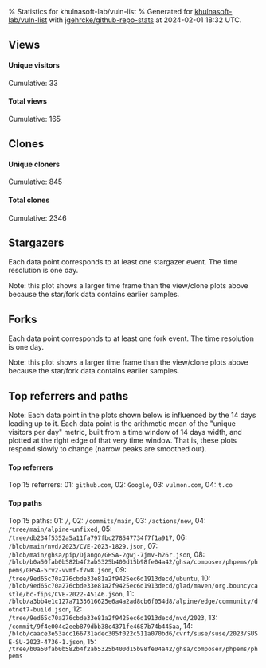 % Statistics for khulnasoft-lab/vuln-list
% Generated for [khulnasoft-lab/vuln-list](https://github.com/khulnasoft-lab/vuln-list) with [jgehrcke/github-repo-stats](https://github.com/jgehrcke/github-repo-stats) at 2024-02-01 18:32 UTC.


## Views

#### Unique visitors
<div id="chart_views_unique" class="full-width-chart"></div>

Cumulative: 33

#### Total views
<div id="chart_views_total" class="full-width-chart"></div>

Cumulative: 165

<div class="pagebreak-for-print"> </div>

## Clones

#### Unique cloners
<div id="chart_clones_unique" class="full-width-chart"></div>

Cumulative: 845

#### Total clones
<div id="chart_clones_total" class="full-width-chart"></div>

Cumulative: 2346



<div class="pagebreak-for-print"> </div>



## Stargazers

Each data point corresponds to at least one stargazer event.
The time resolution is one day.

<div id="chart_stargazers" class="full-width-chart"></div>


Note: this plot shows a larger time frame than the view/clone plots above because the star/fork data contains earlier samples.



## Forks

Each data point corresponds to at least one fork event.
The time resolution is one day.

<div id="chart_forks" class="full-width-chart"></div>


Note: this plot shows a larger time frame than the view/clone plots above because the star/fork data contains earlier samples.



<div class="pagebreak-for-print"> </div>



## Top referrers and paths


Note: Each data point in the plots shown below is influenced by the 14 days
leading up to it. Each data point is the arithmetic mean of the "unique
visitors per day" metric, built from a time window of 14 days width, and
plotted at the right edge of that very time window. That is, these plots
respond slowly to change (narrow peaks are smoothed out).




#### Top referrers


<div id="chart_referrers_top_n_alltime" class="full-width-chart"></div>

Top 15 referrers: 01: `github.com`, 02: `Google`, 03: `vulmon.com`, 04: `t.co`





#### Top paths


<div id="chart_paths_top_n_alltime" class="full-width-chart"></div>

Top 15 paths: 01: `/`, 02: `/commits/main`, 03: `/actions/new`, 04: `/tree/main/alpine-unfixed`, 05: `/tree/db234f5352a5a11fa797fbc278547734f7f1a917`, 06: `/blob/main/nvd/2023/CVE-2023-1829.json`, 07: `/blob/main/ghsa/pip/Django/GHSA-2gwj-7jmv-h26r.json`, 08: `/blob/b0a50fab0b582b4f2ab5325b400d15b98fe04a42/ghsa/composer/phpems/phpems/GHSA-5rv2-vvmf-f7w8.json`, 09: `/tree/9ed65c70a276cbde33e81a2f9425ec6d1913decd/ubuntu`, 10: `/blob/9ed65c70a276cbde33e81a2f9425ec6d1913decd/glad/maven/org.bouncycastle/bc-fips/CVE-2022-45146.json`, 11: `/blob/a3bb4e1c127a7133616625e6a4a2ad8cb6f054d8/alpine/edge/community/dotnet7-build.json`, 12: `/tree/9ed65c70a276cbde33e81a2f9425ec6d1913decd/nvd/2023`, 13: `/commit/9f4e004c2eeb879dbb38c4371fe4687b74b445aa`, 14: `/blob/caace3e53acc166731adec305f022c511a070bd6/cvrf/suse/suse/2023/SUSE-SU-2023-4736-1.json`, 15: `/tree/b0a50fab0b582b4f2ab5325b400d15b98fe04a42/ghsa/composer/phpems/phpems`


<script type="text/javascript">
    vegaEmbed('#chart_views_unique', {"$schema": "https://vega.github.io/schema/vega-lite/v4.17.0.json", "config": {"arc": {"fill": "#1b1e23"}, "area": {"fill": "#1b1e23"}, "axisBottom": {"domainColor": "#a9b4c4", "gridColor": "#a9b4c4", "labelColor": "#1b1e23", "labelFont": "relative-mono-11-pitch-pro, Menlo, monospace", "tickColor": "#a9b4c4", "titleColor": "#1b1e23", "titleFont": "relative-mono-11-pitch-pro, Menlo, monospace"}, "axisLeft": {"domainColor": "#a9b4c4", "gridColor": "#a9b4c4", "labelColor": "#1b1e23", "labelFont": "relative-mono-11-pitch-pro, Menlo, monospace", "tickColor": "#a9b4c4", "titleColor": "#1b1e23", "titleFont": "relative-mono-11-pitch-pro, Menlo, monospace"}, "axisX": {"grid": false}, "axisY": {"grid": false, "labelBound": true}, "background": "#FFFFFF", "group": {"fill": "#FFFFFF"}, "header": {"fontWeight": 400, "labelFont": "relative-mono-11-pitch-pro, Menlo, monospace", "titleFont": "relative-mono-11-pitch-pro, Menlo, monospace"}, "legend": {"labelFont": "relative-mono-11-pitch-pro, Menlo, monospace", "symbolSize": 200, "symbolType": "circle", "titleFont": "relative-mono-11-pitch-pro, Menlo, monospace"}, "line": {"color": "#1b1e23", "stroke": "#1b1e23"}, "path": {"stroke": "#1b1e23"}, "point": {"color": "#1b1e23", "cursor": "pointer", "filled": true, "size": 20}, "range": {"category": ["#85a2f7", "#ea9755", "#7eb36a", "#f07071", "#bc85d9", "#e587b6", "#a9b4c4", "#d4c05e", "#64b9c4"]}, "style": {"bar": {"fill": "#1b1e23"}, "text": {"font": "relative-mono-11-pitch-pro, Menlo, monospace", "fontWeight": 400}}, "symbol": {"shape": "circle"}, "title": {"anchor": "start", "font": "relative-mono-11-pitch-pro, Menlo, monospace", "fontWeight": 400}, "trail": {"color": "#1b1e23", "stroke": "#1b1e23"}, "view": {"stroke": null}}, "data": {"name": "data-b5e40550970a12be4fed34924e3697ed"}, "datasets": {"data-b5e40550970a12be4fed34924e3697ed": [{"time": "2023-12-21T00:00:00+00:00", "views_total": 0, "views_unique": 0}, {"time": "2023-12-22T00:00:00+00:00", "views_total": 23, "views_unique": 1}, {"time": "2023-12-23T00:00:00+00:00", "views_total": 0, "views_unique": 0}, {"time": "2023-12-24T00:00:00+00:00", "views_total": 3, "views_unique": 1}, {"time": "2023-12-25T00:00:00+00:00", "views_total": 1, "views_unique": 1}, {"time": "2023-12-26T00:00:00+00:00", "views_total": 0, "views_unique": 0}, {"time": "2023-12-27T00:00:00+00:00", "views_total": 4, "views_unique": 2}, {"time": "2023-12-28T00:00:00+00:00", "views_total": 6, "views_unique": 1}, {"time": "2023-12-29T00:00:00+00:00", "views_total": 19, "views_unique": 3}, {"time": "2023-12-30T00:00:00+00:00", "views_total": 0, "views_unique": 0}, {"time": "2023-12-31T00:00:00+00:00", "views_total": 1, "views_unique": 1}, {"time": "2024-01-01T00:00:00+00:00", "views_total": 0, "views_unique": 0}, {"time": "2024-01-02T00:00:00+00:00", "views_total": 1, "views_unique": 1}, {"time": "2024-01-03T00:00:00+00:00", "views_total": 2, "views_unique": 1}, {"time": "2024-01-04T00:00:00+00:00", "views_total": 5, "views_unique": 2}, {"time": "2024-01-05T00:00:00+00:00", "views_total": 43, "views_unique": 2}, {"time": "2024-01-06T00:00:00+00:00", "views_total": 0, "views_unique": 0}, {"time": "2024-01-07T00:00:00+00:00", "views_total": 0, "views_unique": 0}, {"time": "2024-01-08T00:00:00+00:00", "views_total": 2, "views_unique": 1}, {"time": "2024-01-09T00:00:00+00:00", "views_total": 0, "views_unique": 0}, {"time": "2024-01-10T00:00:00+00:00", "views_total": 2, "views_unique": 1}, {"time": "2024-01-11T00:00:00+00:00", "views_total": 0, "views_unique": 0}, {"time": "2024-01-12T00:00:00+00:00", "views_total": 0, "views_unique": 0}, {"time": "2024-01-13T00:00:00+00:00", "views_total": 1, "views_unique": 1}, {"time": "2024-01-14T00:00:00+00:00", "views_total": 0, "views_unique": 0}, {"time": "2024-01-15T00:00:00+00:00", "views_total": 10, "views_unique": 2}, {"time": "2024-01-16T00:00:00+00:00", "views_total": 0, "views_unique": 0}, {"time": "2024-01-17T00:00:00+00:00", "views_total": 1, "views_unique": 1}, {"time": "2024-01-18T00:00:00+00:00", "views_total": 0, "views_unique": 0}, {"time": "2024-01-19T00:00:00+00:00", "views_total": 3, "views_unique": 1}, {"time": "2024-01-20T00:00:00+00:00", "views_total": 0, "views_unique": 0}, {"time": "2024-01-21T00:00:00+00:00", "views_total": 1, "views_unique": 1}, {"time": "2024-01-22T00:00:00+00:00", "views_total": 4, "views_unique": 2}, {"time": "2024-01-23T00:00:00+00:00", "views_total": 0, "views_unique": 0}, {"time": "2024-01-24T00:00:00+00:00", "views_total": 0, "views_unique": 0}, {"time": "2024-01-26T00:00:00+00:00", "views_total": 15, "views_unique": 1}, {"time": "2024-01-27T00:00:00+00:00", "views_total": 1, "views_unique": 1}, {"time": "2024-01-28T00:00:00+00:00", "views_total": 6, "views_unique": 1}, {"time": "2024-01-29T00:00:00+00:00", "views_total": 1, "views_unique": 1}, {"time": "2024-01-30T00:00:00+00:00", "views_total": 6, "views_unique": 2}, {"time": "2024-01-31T00:00:00+00:00", "views_total": 0, "views_unique": 0}, {"time": "2024-02-01T00:00:00+00:00", "views_total": 4, "views_unique": 1}]}, "encoding": {"tooltip": [{"field": "views_unique", "format": ".1f", "title": "views (u)", "type": "quantitative"}, {"field": "time", "format": "%B %e, %Y", "title": "date", "type": "temporal"}], "x": {"axis": {"labelAngle": 25}, "field": "time", "scale": {"domain": ["2023-12-21", "2024-02-01"]}, "timeUnit": "yearmonthdate", "title": "date", "type": "temporal"}, "y": {"axis": {}, "field": "views_unique", "scale": {"domain": [0, 3.3000000000000003], "type": "linear", "zero": true}, "title": "unique views per day", "type": "quantitative"}}, "height": 200, "mark": {"point": true, "type": "line"}, "padding": 10, "width": "container"}, {"actions": false, "renderer": "svg"}).catch(console.error);
vegaEmbed('#chart_views_total', {"$schema": "https://vega.github.io/schema/vega-lite/v4.17.0.json", "config": {"arc": {"fill": "#1b1e23"}, "area": {"fill": "#1b1e23"}, "axisBottom": {"domainColor": "#a9b4c4", "gridColor": "#a9b4c4", "labelColor": "#1b1e23", "labelFont": "relative-mono-11-pitch-pro, Menlo, monospace", "tickColor": "#a9b4c4", "titleColor": "#1b1e23", "titleFont": "relative-mono-11-pitch-pro, Menlo, monospace"}, "axisLeft": {"domainColor": "#a9b4c4", "gridColor": "#a9b4c4", "labelColor": "#1b1e23", "labelFont": "relative-mono-11-pitch-pro, Menlo, monospace", "tickColor": "#a9b4c4", "titleColor": "#1b1e23", "titleFont": "relative-mono-11-pitch-pro, Menlo, monospace"}, "axisX": {"grid": false}, "axisY": {"grid": false, "labelBound": true}, "background": "#FFFFFF", "group": {"fill": "#FFFFFF"}, "header": {"fontWeight": 400, "labelFont": "relative-mono-11-pitch-pro, Menlo, monospace", "titleFont": "relative-mono-11-pitch-pro, Menlo, monospace"}, "legend": {"labelFont": "relative-mono-11-pitch-pro, Menlo, monospace", "symbolSize": 200, "symbolType": "circle", "titleFont": "relative-mono-11-pitch-pro, Menlo, monospace"}, "line": {"color": "#1b1e23", "stroke": "#1b1e23"}, "path": {"stroke": "#1b1e23"}, "point": {"color": "#1b1e23", "cursor": "pointer", "filled": true, "size": 20}, "range": {"category": ["#85a2f7", "#ea9755", "#7eb36a", "#f07071", "#bc85d9", "#e587b6", "#a9b4c4", "#d4c05e", "#64b9c4"]}, "style": {"bar": {"fill": "#1b1e23"}, "text": {"font": "relative-mono-11-pitch-pro, Menlo, monospace", "fontWeight": 400}}, "symbol": {"shape": "circle"}, "title": {"anchor": "start", "font": "relative-mono-11-pitch-pro, Menlo, monospace", "fontWeight": 400}, "trail": {"color": "#1b1e23", "stroke": "#1b1e23"}, "view": {"stroke": null}}, "data": {"name": "data-b5e40550970a12be4fed34924e3697ed"}, "datasets": {"data-b5e40550970a12be4fed34924e3697ed": [{"time": "2023-12-21T00:00:00+00:00", "views_total": 0, "views_unique": 0}, {"time": "2023-12-22T00:00:00+00:00", "views_total": 23, "views_unique": 1}, {"time": "2023-12-23T00:00:00+00:00", "views_total": 0, "views_unique": 0}, {"time": "2023-12-24T00:00:00+00:00", "views_total": 3, "views_unique": 1}, {"time": "2023-12-25T00:00:00+00:00", "views_total": 1, "views_unique": 1}, {"time": "2023-12-26T00:00:00+00:00", "views_total": 0, "views_unique": 0}, {"time": "2023-12-27T00:00:00+00:00", "views_total": 4, "views_unique": 2}, {"time": "2023-12-28T00:00:00+00:00", "views_total": 6, "views_unique": 1}, {"time": "2023-12-29T00:00:00+00:00", "views_total": 19, "views_unique": 3}, {"time": "2023-12-30T00:00:00+00:00", "views_total": 0, "views_unique": 0}, {"time": "2023-12-31T00:00:00+00:00", "views_total": 1, "views_unique": 1}, {"time": "2024-01-01T00:00:00+00:00", "views_total": 0, "views_unique": 0}, {"time": "2024-01-02T00:00:00+00:00", "views_total": 1, "views_unique": 1}, {"time": "2024-01-03T00:00:00+00:00", "views_total": 2, "views_unique": 1}, {"time": "2024-01-04T00:00:00+00:00", "views_total": 5, "views_unique": 2}, {"time": "2024-01-05T00:00:00+00:00", "views_total": 43, "views_unique": 2}, {"time": "2024-01-06T00:00:00+00:00", "views_total": 0, "views_unique": 0}, {"time": "2024-01-07T00:00:00+00:00", "views_total": 0, "views_unique": 0}, {"time": "2024-01-08T00:00:00+00:00", "views_total": 2, "views_unique": 1}, {"time": "2024-01-09T00:00:00+00:00", "views_total": 0, "views_unique": 0}, {"time": "2024-01-10T00:00:00+00:00", "views_total": 2, "views_unique": 1}, {"time": "2024-01-11T00:00:00+00:00", "views_total": 0, "views_unique": 0}, {"time": "2024-01-12T00:00:00+00:00", "views_total": 0, "views_unique": 0}, {"time": "2024-01-13T00:00:00+00:00", "views_total": 1, "views_unique": 1}, {"time": "2024-01-14T00:00:00+00:00", "views_total": 0, "views_unique": 0}, {"time": "2024-01-15T00:00:00+00:00", "views_total": 10, "views_unique": 2}, {"time": "2024-01-16T00:00:00+00:00", "views_total": 0, "views_unique": 0}, {"time": "2024-01-17T00:00:00+00:00", "views_total": 1, "views_unique": 1}, {"time": "2024-01-18T00:00:00+00:00", "views_total": 0, "views_unique": 0}, {"time": "2024-01-19T00:00:00+00:00", "views_total": 3, "views_unique": 1}, {"time": "2024-01-20T00:00:00+00:00", "views_total": 0, "views_unique": 0}, {"time": "2024-01-21T00:00:00+00:00", "views_total": 1, "views_unique": 1}, {"time": "2024-01-22T00:00:00+00:00", "views_total": 4, "views_unique": 2}, {"time": "2024-01-23T00:00:00+00:00", "views_total": 0, "views_unique": 0}, {"time": "2024-01-24T00:00:00+00:00", "views_total": 0, "views_unique": 0}, {"time": "2024-01-26T00:00:00+00:00", "views_total": 15, "views_unique": 1}, {"time": "2024-01-27T00:00:00+00:00", "views_total": 1, "views_unique": 1}, {"time": "2024-01-28T00:00:00+00:00", "views_total": 6, "views_unique": 1}, {"time": "2024-01-29T00:00:00+00:00", "views_total": 1, "views_unique": 1}, {"time": "2024-01-30T00:00:00+00:00", "views_total": 6, "views_unique": 2}, {"time": "2024-01-31T00:00:00+00:00", "views_total": 0, "views_unique": 0}, {"time": "2024-02-01T00:00:00+00:00", "views_total": 4, "views_unique": 1}]}, "encoding": {"tooltip": [{"field": "views_total", "format": ".1f", "title": "views (t)", "type": "quantitative"}, {"field": "time", "format": "%B %e, %Y", "title": "date", "type": "temporal"}], "x": {"axis": {"labelAngle": 25}, "field": "time", "scale": {"domain": ["2023-12-21", "2024-02-01"]}, "timeUnit": "yearmonthdate", "title": "date", "type": "temporal"}, "y": {"axis": {}, "field": "views_total", "scale": {"domain": [0, 47.300000000000004], "type": "linear", "zero": true}, "title": "total views per day", "type": "quantitative"}}, "height": 200, "mark": {"point": true, "type": "line"}, "padding": 10, "width": "container"}, {"actions": false, "renderer": "svg"}).catch(console.error);
vegaEmbed('#chart_clones_unique', {"$schema": "https://vega.github.io/schema/vega-lite/v4.17.0.json", "config": {"arc": {"fill": "#1b1e23"}, "area": {"fill": "#1b1e23"}, "axisBottom": {"domainColor": "#a9b4c4", "gridColor": "#a9b4c4", "labelColor": "#1b1e23", "labelFont": "relative-mono-11-pitch-pro, Menlo, monospace", "tickColor": "#a9b4c4", "titleColor": "#1b1e23", "titleFont": "relative-mono-11-pitch-pro, Menlo, monospace"}, "axisLeft": {"domainColor": "#a9b4c4", "gridColor": "#a9b4c4", "labelColor": "#1b1e23", "labelFont": "relative-mono-11-pitch-pro, Menlo, monospace", "tickColor": "#a9b4c4", "titleColor": "#1b1e23", "titleFont": "relative-mono-11-pitch-pro, Menlo, monospace"}, "axisX": {"grid": false}, "axisY": {"grid": false, "labelBound": true}, "background": "#FFFFFF", "group": {"fill": "#FFFFFF"}, "header": {"fontWeight": 400, "labelFont": "relative-mono-11-pitch-pro, Menlo, monospace", "titleFont": "relative-mono-11-pitch-pro, Menlo, monospace"}, "legend": {"labelFont": "relative-mono-11-pitch-pro, Menlo, monospace", "symbolSize": 200, "symbolType": "circle", "titleFont": "relative-mono-11-pitch-pro, Menlo, monospace"}, "line": {"color": "#1b1e23", "stroke": "#1b1e23"}, "path": {"stroke": "#1b1e23"}, "point": {"color": "#1b1e23", "cursor": "pointer", "filled": true, "size": 20}, "range": {"category": ["#85a2f7", "#ea9755", "#7eb36a", "#f07071", "#bc85d9", "#e587b6", "#a9b4c4", "#d4c05e", "#64b9c4"]}, "style": {"bar": {"fill": "#1b1e23"}, "text": {"font": "relative-mono-11-pitch-pro, Menlo, monospace", "fontWeight": 400}}, "symbol": {"shape": "circle"}, "title": {"anchor": "start", "font": "relative-mono-11-pitch-pro, Menlo, monospace", "fontWeight": 400}, "trail": {"color": "#1b1e23", "stroke": "#1b1e23"}, "view": {"stroke": null}}, "data": {"name": "data-c7cc21887b32c8c9f9643613548c9087"}, "datasets": {"data-c7cc21887b32c8c9f9643613548c9087": [{"clones_total": 4, "clones_unique": 3, "time": "2023-12-21T00:00:00+00:00"}, {"clones_total": 82, "clones_unique": 30, "time": "2023-12-22T00:00:00+00:00"}, {"clones_total": 31, "clones_unique": 9, "time": "2023-12-23T00:00:00+00:00"}, {"clones_total": 69, "clones_unique": 21, "time": "2023-12-24T00:00:00+00:00"}, {"clones_total": 68, "clones_unique": 23, "time": "2023-12-25T00:00:00+00:00"}, {"clones_total": 47, "clones_unique": 15, "time": "2023-12-26T00:00:00+00:00"}, {"clones_total": 53, "clones_unique": 19, "time": "2023-12-27T00:00:00+00:00"}, {"clones_total": 53, "clones_unique": 18, "time": "2023-12-28T00:00:00+00:00"}, {"clones_total": 67, "clones_unique": 23, "time": "2023-12-29T00:00:00+00:00"}, {"clones_total": 50, "clones_unique": 20, "time": "2023-12-30T00:00:00+00:00"}, {"clones_total": 43, "clones_unique": 14, "time": "2023-12-31T00:00:00+00:00"}, {"clones_total": 49, "clones_unique": 14, "time": "2024-01-01T00:00:00+00:00"}, {"clones_total": 59, "clones_unique": 20, "time": "2024-01-02T00:00:00+00:00"}, {"clones_total": 79, "clones_unique": 29, "time": "2024-01-03T00:00:00+00:00"}, {"clones_total": 72, "clones_unique": 27, "time": "2024-01-04T00:00:00+00:00"}, {"clones_total": 53, "clones_unique": 18, "time": "2024-01-05T00:00:00+00:00"}, {"clones_total": 70, "clones_unique": 22, "time": "2024-01-06T00:00:00+00:00"}, {"clones_total": 59, "clones_unique": 18, "time": "2024-01-07T00:00:00+00:00"}, {"clones_total": 60, "clones_unique": 20, "time": "2024-01-08T00:00:00+00:00"}, {"clones_total": 58, "clones_unique": 22, "time": "2024-01-09T00:00:00+00:00"}, {"clones_total": 72, "clones_unique": 23, "time": "2024-01-10T00:00:00+00:00"}, {"clones_total": 74, "clones_unique": 31, "time": "2024-01-11T00:00:00+00:00"}, {"clones_total": 77, "clones_unique": 34, "time": "2024-01-12T00:00:00+00:00"}, {"clones_total": 56, "clones_unique": 20, "time": "2024-01-13T00:00:00+00:00"}, {"clones_total": 48, "clones_unique": 19, "time": "2024-01-14T00:00:00+00:00"}, {"clones_total": 67, "clones_unique": 21, "time": "2024-01-15T00:00:00+00:00"}, {"clones_total": 68, "clones_unique": 24, "time": "2024-01-16T00:00:00+00:00"}, {"clones_total": 82, "clones_unique": 32, "time": "2024-01-17T00:00:00+00:00"}, {"clones_total": 94, "clones_unique": 36, "time": "2024-01-18T00:00:00+00:00"}, {"clones_total": 62, "clones_unique": 19, "time": "2024-01-19T00:00:00+00:00"}, {"clones_total": 38, "clones_unique": 9, "time": "2024-01-20T00:00:00+00:00"}, {"clones_total": 59, "clones_unique": 19, "time": "2024-01-21T00:00:00+00:00"}, {"clones_total": 52, "clones_unique": 22, "time": "2024-01-22T00:00:00+00:00"}, {"clones_total": 16, "clones_unique": 6, "time": "2024-01-23T00:00:00+00:00"}, {"clones_total": 3, "clones_unique": 3, "time": "2024-01-24T00:00:00+00:00"}, {"clones_total": 67, "clones_unique": 26, "time": "2024-01-26T00:00:00+00:00"}, {"clones_total": 46, "clones_unique": 19, "time": "2024-01-27T00:00:00+00:00"}, {"clones_total": 18, "clones_unique": 7, "time": "2024-01-28T00:00:00+00:00"}, {"clones_total": 58, "clones_unique": 24, "time": "2024-01-29T00:00:00+00:00"}, {"clones_total": 53, "clones_unique": 23, "time": "2024-01-30T00:00:00+00:00"}, {"clones_total": 66, "clones_unique": 25, "time": "2024-01-31T00:00:00+00:00"}, {"clones_total": 44, "clones_unique": 18, "time": "2024-02-01T00:00:00+00:00"}]}, "encoding": {"tooltip": [{"field": "clones_unique", "format": ".1f", "title": "clones (u)", "type": "quantitative"}, {"field": "time", "format": "%B %e, %Y", "title": "date", "type": "temporal"}], "x": {"axis": {"labelAngle": 25}, "field": "time", "scale": {"domain": ["2023-12-21", "2024-02-01"]}, "timeUnit": "yearmonthdate", "title": "date", "type": "temporal"}, "y": {"axis": {}, "field": "clones_unique", "scale": {"domain": [0, 39.6], "type": "linear", "zero": true}, "title": "unique clones per day", "type": "quantitative"}}, "height": 200, "mark": {"point": true, "type": "line"}, "padding": 10, "width": "container"}, {"actions": false, "renderer": "svg"}).catch(console.error);
vegaEmbed('#chart_clones_total', {"$schema": "https://vega.github.io/schema/vega-lite/v4.17.0.json", "config": {"arc": {"fill": "#1b1e23"}, "area": {"fill": "#1b1e23"}, "axisBottom": {"domainColor": "#a9b4c4", "gridColor": "#a9b4c4", "labelColor": "#1b1e23", "labelFont": "relative-mono-11-pitch-pro, Menlo, monospace", "tickColor": "#a9b4c4", "titleColor": "#1b1e23", "titleFont": "relative-mono-11-pitch-pro, Menlo, monospace"}, "axisLeft": {"domainColor": "#a9b4c4", "gridColor": "#a9b4c4", "labelColor": "#1b1e23", "labelFont": "relative-mono-11-pitch-pro, Menlo, monospace", "tickColor": "#a9b4c4", "titleColor": "#1b1e23", "titleFont": "relative-mono-11-pitch-pro, Menlo, monospace"}, "axisX": {"grid": false}, "axisY": {"grid": false, "labelBound": true}, "background": "#FFFFFF", "group": {"fill": "#FFFFFF"}, "header": {"fontWeight": 400, "labelFont": "relative-mono-11-pitch-pro, Menlo, monospace", "titleFont": "relative-mono-11-pitch-pro, Menlo, monospace"}, "legend": {"labelFont": "relative-mono-11-pitch-pro, Menlo, monospace", "symbolSize": 200, "symbolType": "circle", "titleFont": "relative-mono-11-pitch-pro, Menlo, monospace"}, "line": {"color": "#1b1e23", "stroke": "#1b1e23"}, "path": {"stroke": "#1b1e23"}, "point": {"color": "#1b1e23", "cursor": "pointer", "filled": true, "size": 20}, "range": {"category": ["#85a2f7", "#ea9755", "#7eb36a", "#f07071", "#bc85d9", "#e587b6", "#a9b4c4", "#d4c05e", "#64b9c4"]}, "style": {"bar": {"fill": "#1b1e23"}, "text": {"font": "relative-mono-11-pitch-pro, Menlo, monospace", "fontWeight": 400}}, "symbol": {"shape": "circle"}, "title": {"anchor": "start", "font": "relative-mono-11-pitch-pro, Menlo, monospace", "fontWeight": 400}, "trail": {"color": "#1b1e23", "stroke": "#1b1e23"}, "view": {"stroke": null}}, "data": {"name": "data-c7cc21887b32c8c9f9643613548c9087"}, "datasets": {"data-c7cc21887b32c8c9f9643613548c9087": [{"clones_total": 4, "clones_unique": 3, "time": "2023-12-21T00:00:00+00:00"}, {"clones_total": 82, "clones_unique": 30, "time": "2023-12-22T00:00:00+00:00"}, {"clones_total": 31, "clones_unique": 9, "time": "2023-12-23T00:00:00+00:00"}, {"clones_total": 69, "clones_unique": 21, "time": "2023-12-24T00:00:00+00:00"}, {"clones_total": 68, "clones_unique": 23, "time": "2023-12-25T00:00:00+00:00"}, {"clones_total": 47, "clones_unique": 15, "time": "2023-12-26T00:00:00+00:00"}, {"clones_total": 53, "clones_unique": 19, "time": "2023-12-27T00:00:00+00:00"}, {"clones_total": 53, "clones_unique": 18, "time": "2023-12-28T00:00:00+00:00"}, {"clones_total": 67, "clones_unique": 23, "time": "2023-12-29T00:00:00+00:00"}, {"clones_total": 50, "clones_unique": 20, "time": "2023-12-30T00:00:00+00:00"}, {"clones_total": 43, "clones_unique": 14, "time": "2023-12-31T00:00:00+00:00"}, {"clones_total": 49, "clones_unique": 14, "time": "2024-01-01T00:00:00+00:00"}, {"clones_total": 59, "clones_unique": 20, "time": "2024-01-02T00:00:00+00:00"}, {"clones_total": 79, "clones_unique": 29, "time": "2024-01-03T00:00:00+00:00"}, {"clones_total": 72, "clones_unique": 27, "time": "2024-01-04T00:00:00+00:00"}, {"clones_total": 53, "clones_unique": 18, "time": "2024-01-05T00:00:00+00:00"}, {"clones_total": 70, "clones_unique": 22, "time": "2024-01-06T00:00:00+00:00"}, {"clones_total": 59, "clones_unique": 18, "time": "2024-01-07T00:00:00+00:00"}, {"clones_total": 60, "clones_unique": 20, "time": "2024-01-08T00:00:00+00:00"}, {"clones_total": 58, "clones_unique": 22, "time": "2024-01-09T00:00:00+00:00"}, {"clones_total": 72, "clones_unique": 23, "time": "2024-01-10T00:00:00+00:00"}, {"clones_total": 74, "clones_unique": 31, "time": "2024-01-11T00:00:00+00:00"}, {"clones_total": 77, "clones_unique": 34, "time": "2024-01-12T00:00:00+00:00"}, {"clones_total": 56, "clones_unique": 20, "time": "2024-01-13T00:00:00+00:00"}, {"clones_total": 48, "clones_unique": 19, "time": "2024-01-14T00:00:00+00:00"}, {"clones_total": 67, "clones_unique": 21, "time": "2024-01-15T00:00:00+00:00"}, {"clones_total": 68, "clones_unique": 24, "time": "2024-01-16T00:00:00+00:00"}, {"clones_total": 82, "clones_unique": 32, "time": "2024-01-17T00:00:00+00:00"}, {"clones_total": 94, "clones_unique": 36, "time": "2024-01-18T00:00:00+00:00"}, {"clones_total": 62, "clones_unique": 19, "time": "2024-01-19T00:00:00+00:00"}, {"clones_total": 38, "clones_unique": 9, "time": "2024-01-20T00:00:00+00:00"}, {"clones_total": 59, "clones_unique": 19, "time": "2024-01-21T00:00:00+00:00"}, {"clones_total": 52, "clones_unique": 22, "time": "2024-01-22T00:00:00+00:00"}, {"clones_total": 16, "clones_unique": 6, "time": "2024-01-23T00:00:00+00:00"}, {"clones_total": 3, "clones_unique": 3, "time": "2024-01-24T00:00:00+00:00"}, {"clones_total": 67, "clones_unique": 26, "time": "2024-01-26T00:00:00+00:00"}, {"clones_total": 46, "clones_unique": 19, "time": "2024-01-27T00:00:00+00:00"}, {"clones_total": 18, "clones_unique": 7, "time": "2024-01-28T00:00:00+00:00"}, {"clones_total": 58, "clones_unique": 24, "time": "2024-01-29T00:00:00+00:00"}, {"clones_total": 53, "clones_unique": 23, "time": "2024-01-30T00:00:00+00:00"}, {"clones_total": 66, "clones_unique": 25, "time": "2024-01-31T00:00:00+00:00"}, {"clones_total": 44, "clones_unique": 18, "time": "2024-02-01T00:00:00+00:00"}]}, "encoding": {"tooltip": [{"field": "clones_total", "format": ".1f", "title": "clones (t)", "type": "quantitative"}, {"field": "time", "format": "%B %e, %Y", "title": "date", "type": "temporal"}], "x": {"axis": {"labelAngle": 25}, "field": "time", "scale": {"domain": ["2023-12-21", "2024-02-01"]}, "timeUnit": "yearmonthdate", "title": "date", "type": "temporal"}, "y": {"axis": {}, "field": "clones_total", "scale": {"domain": [0, 103.4], "type": "linear", "zero": true}, "title": "total clones per day", "type": "quantitative"}}, "height": 200, "mark": {"point": true, "type": "line"}, "padding": 10, "width": "container"}, {"actions": false, "renderer": "svg"}).catch(console.error);
vegaEmbed('#chart_stargazers', {"$schema": "https://vega.github.io/schema/vega-lite/v4.17.0.json", "config": {"arc": {"fill": "#1b1e23"}, "area": {"fill": "#1b1e23"}, "axisBottom": {"domainColor": "#a9b4c4", "gridColor": "#a9b4c4", "labelColor": "#1b1e23", "labelFont": "relative-mono-11-pitch-pro, Menlo, monospace", "tickColor": "#a9b4c4", "titleColor": "#1b1e23", "titleFont": "relative-mono-11-pitch-pro, Menlo, monospace"}, "axisLeft": {"domainColor": "#a9b4c4", "gridColor": "#a9b4c4", "labelColor": "#1b1e23", "labelFont": "relative-mono-11-pitch-pro, Menlo, monospace", "tickColor": "#a9b4c4", "titleColor": "#1b1e23", "titleFont": "relative-mono-11-pitch-pro, Menlo, monospace"}, "axisX": {"grid": false}, "axisY": {"grid": false}, "background": "#FFFFFF", "group": {"fill": "#FFFFFF"}, "header": {"fontWeight": 400, "labelFont": "relative-mono-11-pitch-pro, Menlo, monospace", "titleFont": "relative-mono-11-pitch-pro, Menlo, monospace"}, "legend": {"labelFont": "relative-mono-11-pitch-pro, Menlo, monospace", "symbolSize": 200, "symbolType": "circle", "titleFont": "relative-mono-11-pitch-pro, Menlo, monospace"}, "line": {"color": "#1b1e23", "stroke": "#1b1e23"}, "path": {"stroke": "#1b1e23"}, "point": {"color": "#1b1e23", "cursor": "pointer", "filled": true, "size": 50}, "range": {"category": ["#85a2f7", "#ea9755", "#7eb36a", "#f07071", "#bc85d9", "#e587b6", "#a9b4c4", "#d4c05e", "#64b9c4"]}, "style": {"bar": {"fill": "#1b1e23"}, "text": {"font": "relative-mono-11-pitch-pro, Menlo, monospace", "fontWeight": 400}}, "symbol": {"shape": "circle"}, "title": {"anchor": "start", "font": "relative-mono-11-pitch-pro, Menlo, monospace", "fontWeight": 400}, "trail": {"color": "#1b1e23", "stroke": "#1b1e23"}, "view": {"stroke": null}}, "data": {"name": "data-a36090f8cdeae2efce6ab96b73ea86d5"}, "datasets": {"data-a36090f8cdeae2efce6ab96b73ea86d5": [{"stars_cumulative": 1, "time": "2023-12-29T21:30:09+00:00"}]}, "encoding": {"tooltip": [{"field": "stars_cumulative", "format": "d", "title": "stars", "type": "quantitative"}, {"field": "time", "format": "%B %e, %Y", "title": "date", "type": "temporal"}], "x": {"axis": {"labelAngle": 25}, "field": "time", "scale": {"domain": ["2023-10-31", "2024-02-01"]}, "timeUnit": "yearmonthdate", "title": "date", "type": "temporal"}, "y": {"field": "stars_cumulative", "scale": {"domain": [0, 1.1], "zero": true}, "title": "stargazer count (cumulative)", "type": "quantitative"}}, "height": 300, "mark": {"point": true, "type": "line"}, "padding": 10, "width": "container"}, {"actions": false, "renderer": "svg"}).catch(console.error);
vegaEmbed('#chart_forks', {"$schema": "https://vega.github.io/schema/vega-lite/v4.17.0.json", "config": {"arc": {"fill": "#1b1e23"}, "area": {"fill": "#1b1e23"}, "axisBottom": {"domainColor": "#a9b4c4", "gridColor": "#a9b4c4", "labelColor": "#1b1e23", "labelFont": "relative-mono-11-pitch-pro, Menlo, monospace", "tickColor": "#a9b4c4", "titleColor": "#1b1e23", "titleFont": "relative-mono-11-pitch-pro, Menlo, monospace"}, "axisLeft": {"domainColor": "#a9b4c4", "gridColor": "#a9b4c4", "labelColor": "#1b1e23", "labelFont": "relative-mono-11-pitch-pro, Menlo, monospace", "tickColor": "#a9b4c4", "titleColor": "#1b1e23", "titleFont": "relative-mono-11-pitch-pro, Menlo, monospace"}, "axisX": {"grid": false}, "axisY": {"grid": false}, "background": "#FFFFFF", "group": {"fill": "#FFFFFF"}, "header": {"fontWeight": 400, "labelFont": "relative-mono-11-pitch-pro, Menlo, monospace", "titleFont": "relative-mono-11-pitch-pro, Menlo, monospace"}, "legend": {"labelFont": "relative-mono-11-pitch-pro, Menlo, monospace", "symbolSize": 200, "symbolType": "circle", "titleFont": "relative-mono-11-pitch-pro, Menlo, monospace"}, "line": {"color": "#1b1e23", "stroke": "#1b1e23"}, "path": {"stroke": "#1b1e23"}, "point": {"color": "#1b1e23", "cursor": "pointer", "filled": true, "size": 50}, "range": {"category": ["#85a2f7", "#ea9755", "#7eb36a", "#f07071", "#bc85d9", "#e587b6", "#a9b4c4", "#d4c05e", "#64b9c4"]}, "style": {"bar": {"fill": "#1b1e23"}, "text": {"font": "relative-mono-11-pitch-pro, Menlo, monospace", "fontWeight": 400}}, "symbol": {"shape": "circle"}, "title": {"anchor": "start", "font": "relative-mono-11-pitch-pro, Menlo, monospace", "fontWeight": 400}, "trail": {"color": "#1b1e23", "stroke": "#1b1e23"}, "view": {"stroke": null}}, "data": {"name": "data-92907aaae219e957e5ca00fa90ebfd2e"}, "datasets": {"data-92907aaae219e957e5ca00fa90ebfd2e": [{"forks_cumulative": 1, "time": "2023-10-31T11:33:17+00:00"}, {"forks_cumulative": 2, "time": "2024-01-22T07:04:36+00:00"}]}, "encoding": {"tooltip": [{"field": "forks_cumulative", "format": "d", "title": "forks", "type": "quantitative"}, {"field": "time", "format": "%B %e, %Y", "title": "date", "type": "temporal"}], "x": {"axis": {"labelAngle": 25}, "field": "time", "scale": {"domain": ["2023-10-31", "2024-02-01"]}, "timeUnit": "yearmonthdate", "title": "date", "type": "temporal"}, "y": {"field": "forks_cumulative", "scale": {"domain": [0, 2.2], "zero": true}, "title": "fork count (cumulative)", "type": "quantitative"}}, "height": 300, "mark": {"point": true, "type": "line"}, "padding": 10, "width": "container"}, {"actions": false, "renderer": "svg"}).catch(console.error);
vegaEmbed('#chart_referrers_top_n_alltime', {"$schema": "https://vega.github.io/schema/vega-lite/v4.17.0.json", "config": {"arc": {"fill": "#1b1e23"}, "area": {"fill": "#1b1e23"}, "axisBottom": {"domainColor": "#a9b4c4", "gridColor": "#a9b4c4", "labelColor": "#1b1e23", "labelFont": "relative-mono-11-pitch-pro, Menlo, monospace", "tickColor": "#a9b4c4", "titleColor": "#1b1e23", "titleFont": "relative-mono-11-pitch-pro, Menlo, monospace"}, "axisLeft": {"domainColor": "#a9b4c4", "gridColor": "#a9b4c4", "labelColor": "#1b1e23", "labelFont": "relative-mono-11-pitch-pro, Menlo, monospace", "tickColor": "#a9b4c4", "titleColor": "#1b1e23", "titleFont": "relative-mono-11-pitch-pro, Menlo, monospace"}, "axisX": {"grid": false}, "axisY": {"grid": false}, "background": "#FFFFFF", "group": {"fill": "#FFFFFF"}, "header": {"fontWeight": 400, "labelFont": "relative-mono-11-pitch-pro, Menlo, monospace", "titleFont": "relative-mono-11-pitch-pro, Menlo, monospace"}, "legend": {"labelFont": "relative-mono-11-pitch-pro, Menlo, monospace", "symbolSize": 200, "symbolType": "circle", "titleFont": "relative-mono-11-pitch-pro, Menlo, monospace"}, "line": {"color": "#1b1e23", "stroke": "#1b1e23"}, "path": {"stroke": "#1b1e23"}, "point": {"color": "#1b1e23", "cursor": "pointer", "filled": true, "size": 30}, "range": {"category": ["#85a2f7", "#ea9755", "#7eb36a", "#f07071", "#bc85d9", "#e587b6", "#a9b4c4", "#d4c05e", "#64b9c4"]}, "style": {"bar": {"fill": "#1b1e23"}, "text": {"font": "relative-mono-11-pitch-pro, Menlo, monospace", "fontWeight": 400}}, "symbol": {"shape": "circle"}, "title": {"anchor": "start", "font": "relative-mono-11-pitch-pro, Menlo, monospace", "fontWeight": 400}, "trail": {"color": "#1b1e23", "stroke": "#1b1e23"}, "view": {"stroke": null}}, "data": {"name": "data-70e7bc1ec96f39562614f02b9fdc6466"}, "datasets": {"data-70e7bc1ec96f39562614f02b9fdc6466": [{"referrer": "github.com", "time": "2024-01-04T00:00:00+00:00", "views_unique": 6.0, "views_unique_norm": 0.42857142857142855}, {"referrer": "github.com", "time": "2024-01-05T00:00:00+00:00", "views_unique": 5.0, "views_unique_norm": 0.35714285714285715}, {"referrer": "github.com", "time": "2024-01-06T00:00:00+00:00", "views_unique": 6.0, "views_unique_norm": 0.42857142857142855}, {"referrer": "github.com", "time": "2024-01-07T00:00:00+00:00", "views_unique": 7.0, "views_unique_norm": 0.5}, {"referrer": "github.com", "time": "2024-01-08T00:00:00+00:00", "views_unique": 6.0, "views_unique_norm": 0.42857142857142855}, {"referrer": "github.com", "time": "2024-01-09T00:00:00+00:00", "views_unique": 6.0, "views_unique_norm": 0.42857142857142855}, {"referrer": "github.com", "time": "2024-01-10T00:00:00+00:00", "views_unique": 6.0, "views_unique_norm": 0.42857142857142855}, {"referrer": "github.com", "time": "2024-01-11T00:00:00+00:00", "views_unique": 5.0, "views_unique_norm": 0.35714285714285715}, {"referrer": "github.com", "time": "2024-01-12T00:00:00+00:00", "views_unique": 5.0, "views_unique_norm": 0.35714285714285715}, {"referrer": "github.com", "time": "2024-01-13T00:00:00+00:00", "views_unique": 5.0, "views_unique_norm": 0.35714285714285715}, {"referrer": "github.com", "time": "2024-01-14T00:00:00+00:00", "views_unique": 5.0, "views_unique_norm": 0.35714285714285715}, {"referrer": "github.com", "time": "2024-01-15T00:00:00+00:00", "views_unique": 6.0, "views_unique_norm": 0.42857142857142855}, {"referrer": "github.com", "time": "2024-01-16T00:00:00+00:00", "views_unique": 5.0, "views_unique_norm": 0.35714285714285715}, {"referrer": "github.com", "time": "2024-01-17T00:00:00+00:00", "views_unique": 5.0, "views_unique_norm": 0.35714285714285715}, {"referrer": "github.com", "time": "2024-01-18T00:00:00+00:00", "views_unique": 4.0, "views_unique_norm": 0.2857142857142857}, {"referrer": "github.com", "time": "2024-01-19T00:00:00+00:00", "views_unique": 3.0, "views_unique_norm": 0.21428571428571427}, {"referrer": "github.com", "time": "2024-01-20T00:00:00+00:00", "views_unique": 3.0, "views_unique_norm": 0.21428571428571427}, {"referrer": "github.com", "time": "2024-01-21T00:00:00+00:00", "views_unique": 3.0, "views_unique_norm": 0.21428571428571427}, {"referrer": "github.com", "time": "2024-01-22T00:00:00+00:00", "views_unique": 2.0, "views_unique_norm": 0.14285714285714285}, {"referrer": "github.com", "time": "2024-01-23T00:00:00+00:00", "views_unique": 3.0, "views_unique_norm": 0.21428571428571427}, {"referrer": "github.com", "time": "2024-01-24T00:00:00+00:00", "views_unique": 3.0, "views_unique_norm": 0.21428571428571427}, {"referrer": "github.com", "time": "2024-01-25T00:00:00+00:00", "views_unique": 3.0, "views_unique_norm": 0.21428571428571427}, {"referrer": "github.com", "time": "2024-01-26T00:00:00+00:00", "views_unique": 3.0, "views_unique_norm": 0.21428571428571427}, {"referrer": "github.com", "time": "2024-01-27T00:00:00+00:00", "views_unique": 3.0, "views_unique_norm": 0.21428571428571427}, {"referrer": "github.com", "time": "2024-01-28T00:00:00+00:00", "views_unique": 3.0, "views_unique_norm": 0.21428571428571427}, {"referrer": "github.com", "time": "2024-01-29T00:00:00+00:00", "views_unique": 2.0, "views_unique_norm": 0.14285714285714285}, {"referrer": "github.com", "time": "2024-01-30T00:00:00+00:00", "views_unique": 2.0, "views_unique_norm": 0.14285714285714285}, {"referrer": "github.com", "time": "2024-01-31T00:00:00+00:00", "views_unique": 1.0, "views_unique_norm": 0.07142857142857142}, {"referrer": "github.com", "time": "2024-02-01T00:00:00+00:00", "views_unique": 2.0, "views_unique_norm": 0.14285714285714285}, {"referrer": "Google", "time": "2024-01-04T00:00:00+00:00", "views_unique": null, "views_unique_norm": null}, {"referrer": "Google", "time": "2024-01-05T00:00:00+00:00", "views_unique": null, "views_unique_norm": null}, {"referrer": "Google", "time": "2024-01-06T00:00:00+00:00", "views_unique": null, "views_unique_norm": null}, {"referrer": "Google", "time": "2024-01-07T00:00:00+00:00", "views_unique": null, "views_unique_norm": null}, {"referrer": "Google", "time": "2024-01-08T00:00:00+00:00", "views_unique": null, "views_unique_norm": null}, {"referrer": "Google", "time": "2024-01-09T00:00:00+00:00", "views_unique": null, "views_unique_norm": null}, {"referrer": "Google", "time": "2024-01-10T00:00:00+00:00", "views_unique": null, "views_unique_norm": null}, {"referrer": "Google", "time": "2024-01-11T00:00:00+00:00", "views_unique": null, "views_unique_norm": null}, {"referrer": "Google", "time": "2024-01-12T00:00:00+00:00", "views_unique": null, "views_unique_norm": null}, {"referrer": "Google", "time": "2024-01-13T00:00:00+00:00", "views_unique": null, "views_unique_norm": null}, {"referrer": "Google", "time": "2024-01-14T00:00:00+00:00", "views_unique": null, "views_unique_norm": null}, {"referrer": "Google", "time": "2024-01-15T00:00:00+00:00", "views_unique": null, "views_unique_norm": null}, {"referrer": "Google", "time": "2024-01-16T00:00:00+00:00", "views_unique": null, "views_unique_norm": null}, {"referrer": "Google", "time": "2024-01-17T00:00:00+00:00", "views_unique": 1.0, "views_unique_norm": 0.07142857142857142}, {"referrer": "Google", "time": "2024-01-18T00:00:00+00:00", "views_unique": 1.0, "views_unique_norm": 0.07142857142857142}, {"referrer": "Google", "time": "2024-01-19T00:00:00+00:00", "views_unique": 1.0, "views_unique_norm": 0.07142857142857142}, {"referrer": "Google", "time": "2024-01-20T00:00:00+00:00", "views_unique": 1.0, "views_unique_norm": 0.07142857142857142}, {"referrer": "Google", "time": "2024-01-21T00:00:00+00:00", "views_unique": 1.0, "views_unique_norm": 0.07142857142857142}, {"referrer": "Google", "time": "2024-01-22T00:00:00+00:00", "views_unique": 1.0, "views_unique_norm": 0.07142857142857142}, {"referrer": "Google", "time": "2024-01-23T00:00:00+00:00", "views_unique": 1.0, "views_unique_norm": 0.07142857142857142}, {"referrer": "Google", "time": "2024-01-24T00:00:00+00:00", "views_unique": 2.0, "views_unique_norm": 0.14285714285714285}, {"referrer": "Google", "time": "2024-01-25T00:00:00+00:00", "views_unique": 2.0, "views_unique_norm": 0.14285714285714285}, {"referrer": "Google", "time": "2024-01-26T00:00:00+00:00", "views_unique": 2.0, "views_unique_norm": 0.14285714285714285}, {"referrer": "Google", "time": "2024-01-27T00:00:00+00:00", "views_unique": 2.0, "views_unique_norm": 0.14285714285714285}, {"referrer": "Google", "time": "2024-01-28T00:00:00+00:00", "views_unique": 2.0, "views_unique_norm": 0.14285714285714285}, {"referrer": "Google", "time": "2024-01-29T00:00:00+00:00", "views_unique": 1.0, "views_unique_norm": 0.07142857142857142}, {"referrer": "Google", "time": "2024-01-30T00:00:00+00:00", "views_unique": 1.0, "views_unique_norm": 0.07142857142857142}, {"referrer": "Google", "time": "2024-01-31T00:00:00+00:00", "views_unique": 1.0, "views_unique_norm": 0.07142857142857142}, {"referrer": "Google", "time": "2024-02-01T00:00:00+00:00", "views_unique": 1.0, "views_unique_norm": 0.07142857142857142}, {"referrer": "vulmon.com", "time": "2024-01-04T00:00:00+00:00", "views_unique": null, "views_unique_norm": null}, {"referrer": "vulmon.com", "time": "2024-01-05T00:00:00+00:00", "views_unique": null, "views_unique_norm": null}, {"referrer": "vulmon.com", "time": "2024-01-06T00:00:00+00:00", "views_unique": null, "views_unique_norm": null}, {"referrer": "vulmon.com", "time": "2024-01-07T00:00:00+00:00", "views_unique": null, "views_unique_norm": null}, {"referrer": "vulmon.com", "time": "2024-01-08T00:00:00+00:00", "views_unique": null, "views_unique_norm": null}, {"referrer": "vulmon.com", "time": "2024-01-09T00:00:00+00:00", "views_unique": null, "views_unique_norm": null}, {"referrer": "vulmon.com", "time": "2024-01-10T00:00:00+00:00", "views_unique": null, "views_unique_norm": null}, {"referrer": "vulmon.com", "time": "2024-01-11T00:00:00+00:00", "views_unique": null, "views_unique_norm": null}, {"referrer": "vulmon.com", "time": "2024-01-12T00:00:00+00:00", "views_unique": null, "views_unique_norm": null}, {"referrer": "vulmon.com", "time": "2024-01-13T00:00:00+00:00", "views_unique": null, "views_unique_norm": null}, {"referrer": "vulmon.com", "time": "2024-01-14T00:00:00+00:00", "views_unique": null, "views_unique_norm": null}, {"referrer": "vulmon.com", "time": "2024-01-15T00:00:00+00:00", "views_unique": null, "views_unique_norm": null}, {"referrer": "vulmon.com", "time": "2024-01-16T00:00:00+00:00", "views_unique": null, "views_unique_norm": null}, {"referrer": "vulmon.com", "time": "2024-01-17T00:00:00+00:00", "views_unique": null, "views_unique_norm": null}, {"referrer": "vulmon.com", "time": "2024-01-18T00:00:00+00:00", "views_unique": null, "views_unique_norm": null}, {"referrer": "vulmon.com", "time": "2024-01-19T00:00:00+00:00", "views_unique": null, "views_unique_norm": null}, {"referrer": "vulmon.com", "time": "2024-01-20T00:00:00+00:00", "views_unique": null, "views_unique_norm": null}, {"referrer": "vulmon.com", "time": "2024-01-21T00:00:00+00:00", "views_unique": null, "views_unique_norm": null}, {"referrer": "vulmon.com", "time": "2024-01-22T00:00:00+00:00", "views_unique": null, "views_unique_norm": null}, {"referrer": "vulmon.com", "time": "2024-01-23T00:00:00+00:00", "views_unique": null, "views_unique_norm": null}, {"referrer": "vulmon.com", "time": "2024-01-24T00:00:00+00:00", "views_unique": null, "views_unique_norm": null}, {"referrer": "vulmon.com", "time": "2024-01-25T00:00:00+00:00", "views_unique": null, "views_unique_norm": null}, {"referrer": "vulmon.com", "time": "2024-01-26T00:00:00+00:00", "views_unique": null, "views_unique_norm": null}, {"referrer": "vulmon.com", "time": "2024-01-27T00:00:00+00:00", "views_unique": null, "views_unique_norm": null}, {"referrer": "vulmon.com", "time": "2024-01-28T00:00:00+00:00", "views_unique": null, "views_unique_norm": null}, {"referrer": "vulmon.com", "time": "2024-01-29T00:00:00+00:00", "views_unique": 1.0, "views_unique_norm": 0.07142857142857142}, {"referrer": "vulmon.com", "time": "2024-01-30T00:00:00+00:00", "views_unique": 1.0, "views_unique_norm": 0.07142857142857142}, {"referrer": "vulmon.com", "time": "2024-01-31T00:00:00+00:00", "views_unique": 1.0, "views_unique_norm": 0.07142857142857142}, {"referrer": "vulmon.com", "time": "2024-02-01T00:00:00+00:00", "views_unique": 1.0, "views_unique_norm": 0.07142857142857142}, {"referrer": "t.co", "time": "2024-01-04T00:00:00+00:00", "views_unique": 1.0, "views_unique_norm": 0.07142857142857142}, {"referrer": "t.co", "time": "2024-01-05T00:00:00+00:00", "views_unique": 1.0, "views_unique_norm": 0.07142857142857142}, {"referrer": "t.co", "time": "2024-01-06T00:00:00+00:00", "views_unique": 1.0, "views_unique_norm": 0.07142857142857142}, {"referrer": "t.co", "time": "2024-01-07T00:00:00+00:00", "views_unique": 1.0, "views_unique_norm": 0.07142857142857142}, {"referrer": "t.co", "time": "2024-01-08T00:00:00+00:00", "views_unique": 1.0, "views_unique_norm": 0.07142857142857142}, {"referrer": "t.co", "time": "2024-01-09T00:00:00+00:00", "views_unique": 1.0, "views_unique_norm": 0.07142857142857142}, {"referrer": "t.co", "time": "2024-01-10T00:00:00+00:00", "views_unique": null, "views_unique_norm": null}, {"referrer": "t.co", "time": "2024-01-11T00:00:00+00:00", "views_unique": null, "views_unique_norm": null}, {"referrer": "t.co", "time": "2024-01-12T00:00:00+00:00", "views_unique": null, "views_unique_norm": null}, {"referrer": "t.co", "time": "2024-01-13T00:00:00+00:00", "views_unique": null, "views_unique_norm": null}, {"referrer": "t.co", "time": "2024-01-14T00:00:00+00:00", "views_unique": null, "views_unique_norm": null}, {"referrer": "t.co", "time": "2024-01-15T00:00:00+00:00", "views_unique": null, "views_unique_norm": null}, {"referrer": "t.co", "time": "2024-01-16T00:00:00+00:00", "views_unique": null, "views_unique_norm": null}, {"referrer": "t.co", "time": "2024-01-17T00:00:00+00:00", "views_unique": null, "views_unique_norm": null}, {"referrer": "t.co", "time": "2024-01-18T00:00:00+00:00", "views_unique": null, "views_unique_norm": null}, {"referrer": "t.co", "time": "2024-01-19T00:00:00+00:00", "views_unique": null, "views_unique_norm": null}, {"referrer": "t.co", "time": "2024-01-20T00:00:00+00:00", "views_unique": null, "views_unique_norm": null}, {"referrer": "t.co", "time": "2024-01-21T00:00:00+00:00", "views_unique": null, "views_unique_norm": null}, {"referrer": "t.co", "time": "2024-01-22T00:00:00+00:00", "views_unique": null, "views_unique_norm": null}, {"referrer": "t.co", "time": "2024-01-23T00:00:00+00:00", "views_unique": null, "views_unique_norm": null}, {"referrer": "t.co", "time": "2024-01-24T00:00:00+00:00", "views_unique": null, "views_unique_norm": null}, {"referrer": "t.co", "time": "2024-01-25T00:00:00+00:00", "views_unique": null, "views_unique_norm": null}, {"referrer": "t.co", "time": "2024-01-26T00:00:00+00:00", "views_unique": null, "views_unique_norm": null}, {"referrer": "t.co", "time": "2024-01-27T00:00:00+00:00", "views_unique": null, "views_unique_norm": null}, {"referrer": "t.co", "time": "2024-01-28T00:00:00+00:00", "views_unique": null, "views_unique_norm": null}, {"referrer": "t.co", "time": "2024-01-29T00:00:00+00:00", "views_unique": null, "views_unique_norm": null}, {"referrer": "t.co", "time": "2024-01-30T00:00:00+00:00", "views_unique": null, "views_unique_norm": null}, {"referrer": "t.co", "time": "2024-01-31T00:00:00+00:00", "views_unique": null, "views_unique_norm": null}, {"referrer": "t.co", "time": "2024-02-01T00:00:00+00:00", "views_unique": null, "views_unique_norm": null}]}, "encoding": {"color": {"field": "referrer", "legend": {"direction": "vertical", "orient": "top", "title": "Legend:"}, "sort": {"field": "order"}, "type": "nominal"}, "tooltip": [{"field": "referrer", "type": "nominal"}, {"field": "views_unique_norm", "format": ".2f", "title": "views (14d mean)", "type": "quantitative"}, {"field": "time", "format": "%B %e, %Y", "title": "date", "type": "temporal"}], "x": {"axis": {"labelAngle": 25}, "field": "time", "scale": {"domain": ["2023-12-21", "2024-02-01"]}, "timeUnit": "yearmonthdate", "title": "date", "type": "temporal"}, "y": {"field": "views_unique_norm", "scale": {"domain": [0, 0.55], "type": "linear", "zero": true}, "title": "unique visitors per day (mean from last 14 days)", "type": "quantitative"}}, "height": 300, "mark": {"point": true, "type": "line"}, "padding": 10, "width": "container"}, {"actions": false, "renderer": "svg"}).catch(console.error);
vegaEmbed('#chart_paths_top_n_alltime', {"$schema": "https://vega.github.io/schema/vega-lite/v4.17.0.json", "config": {"arc": {"fill": "#1b1e23"}, "area": {"fill": "#1b1e23"}, "axisBottom": {"domainColor": "#a9b4c4", "gridColor": "#a9b4c4", "labelColor": "#1b1e23", "labelFont": "relative-mono-11-pitch-pro, Menlo, monospace", "tickColor": "#a9b4c4", "titleColor": "#1b1e23", "titleFont": "relative-mono-11-pitch-pro, Menlo, monospace"}, "axisLeft": {"domainColor": "#a9b4c4", "gridColor": "#a9b4c4", "labelColor": "#1b1e23", "labelFont": "relative-mono-11-pitch-pro, Menlo, monospace", "tickColor": "#a9b4c4", "titleColor": "#1b1e23", "titleFont": "relative-mono-11-pitch-pro, Menlo, monospace"}, "axisX": {"grid": false}, "axisY": {"grid": false}, "background": "#FFFFFF", "group": {"fill": "#FFFFFF"}, "header": {"fontWeight": 400, "labelFont": "relative-mono-11-pitch-pro, Menlo, monospace", "titleFont": "relative-mono-11-pitch-pro, Menlo, monospace"}, "legend": {"labelFont": "relative-mono-11-pitch-pro, Menlo, monospace", "symbolSize": 200, "symbolType": "circle", "titleFont": "relative-mono-11-pitch-pro, Menlo, monospace"}, "line": {"color": "#1b1e23", "stroke": "#1b1e23"}, "path": {"stroke": "#1b1e23"}, "point": {"color": "#1b1e23", "cursor": "pointer", "filled": true, "size": 30}, "range": {"category": ["#85a2f7", "#ea9755", "#7eb36a", "#f07071", "#bc85d9", "#e587b6", "#a9b4c4", "#d4c05e", "#64b9c4"]}, "style": {"bar": {"fill": "#1b1e23"}, "text": {"font": "relative-mono-11-pitch-pro, Menlo, monospace", "fontWeight": 400}}, "symbol": {"shape": "circle"}, "title": {"anchor": "start", "font": "relative-mono-11-pitch-pro, Menlo, monospace", "fontWeight": 400}, "trail": {"color": "#1b1e23", "stroke": "#1b1e23"}, "view": {"stroke": null}}, "data": {"name": "data-77d9690892b794d1e5a79a8ce4137aab"}, "datasets": {"data-77d9690892b794d1e5a79a8ce4137aab": [{"path": "/", "time": "2024-01-04T00:00:00+00:00", "views_unique": 7.0, "views_unique_norm": 0.5}, {"path": "/", "time": "2024-01-05T00:00:00+00:00", "views_unique": 6.0, "views_unique_norm": 0.42857142857142855}, {"path": "/", "time": "2024-01-06T00:00:00+00:00", "views_unique": 6.0, "views_unique_norm": 0.42857142857142855}, {"path": "/", "time": "2024-01-07T00:00:00+00:00", "views_unique": 5.0, "views_unique_norm": 0.35714285714285715}, {"path": "/", "time": "2024-01-08T00:00:00+00:00", "views_unique": 5.0, "views_unique_norm": 0.35714285714285715}, {"path": "/", "time": "2024-01-09T00:00:00+00:00", "views_unique": 5.0, "views_unique_norm": 0.35714285714285715}, {"path": "/", "time": "2024-01-10T00:00:00+00:00", "views_unique": 4.0, "views_unique_norm": 0.2857142857142857}, {"path": "/", "time": "2024-01-11T00:00:00+00:00", "views_unique": 4.0, "views_unique_norm": 0.2857142857142857}, {"path": "/", "time": "2024-01-12T00:00:00+00:00", "views_unique": 2.0, "views_unique_norm": 0.14285714285714285}, {"path": "/", "time": "2024-01-13T00:00:00+00:00", "views_unique": 2.0, "views_unique_norm": 0.14285714285714285}, {"path": "/", "time": "2024-01-14T00:00:00+00:00", "views_unique": 3.0, "views_unique_norm": 0.21428571428571427}, {"path": "/", "time": "2024-01-15T00:00:00+00:00", "views_unique": 3.0, "views_unique_norm": 0.21428571428571427}, {"path": "/", "time": "2024-01-17T00:00:00+00:00", "views_unique": 3.0, "views_unique_norm": 0.21428571428571427}, {"path": "/", "time": "2024-01-18T00:00:00+00:00", "views_unique": 2.0, "views_unique_norm": 0.14285714285714285}, {"path": "/", "time": "2024-01-19T00:00:00+00:00", "views_unique": 2.0, "views_unique_norm": 0.14285714285714285}, {"path": "/", "time": "2024-01-20T00:00:00+00:00", "views_unique": 2.0, "views_unique_norm": 0.14285714285714285}, {"path": "/", "time": "2024-01-21T00:00:00+00:00", "views_unique": 3.0, "views_unique_norm": 0.21428571428571427}, {"path": "/", "time": "2024-01-22T00:00:00+00:00", "views_unique": 3.0, "views_unique_norm": 0.21428571428571427}, {"path": "/", "time": "2024-01-23T00:00:00+00:00", "views_unique": 3.0, "views_unique_norm": 0.21428571428571427}, {"path": "/", "time": "2024-01-24T00:00:00+00:00", "views_unique": 5.0, "views_unique_norm": 0.35714285714285715}, {"path": "/", "time": "2024-01-25T00:00:00+00:00", "views_unique": 5.0, "views_unique_norm": 0.35714285714285715}, {"path": "/", "time": "2024-01-26T00:00:00+00:00", "views_unique": 5.0, "views_unique_norm": 0.35714285714285715}, {"path": "/", "time": "2024-01-27T00:00:00+00:00", "views_unique": 5.0, "views_unique_norm": 0.35714285714285715}, {"path": "/", "time": "2024-01-28T00:00:00+00:00", "views_unique": 6.0, "views_unique_norm": 0.42857142857142855}, {"path": "/", "time": "2024-01-29T00:00:00+00:00", "views_unique": 6.0, "views_unique_norm": 0.42857142857142855}, {"path": "/", "time": "2024-01-30T00:00:00+00:00", "views_unique": 6.0, "views_unique_norm": 0.42857142857142855}, {"path": "/", "time": "2024-01-31T00:00:00+00:00", "views_unique": 5.0, "views_unique_norm": 0.35714285714285715}, {"path": "/", "time": "2024-02-01T00:00:00+00:00", "views_unique": 5.0, "views_unique_norm": 0.35714285714285715}, {"path": "/commits/main", "time": "2024-01-04T00:00:00+00:00", "views_unique": 2.0, "views_unique_norm": 0.14285714285714285}, {"path": "/commits/main", "time": "2024-01-05T00:00:00+00:00", "views_unique": 2.0, "views_unique_norm": 0.14285714285714285}, {"path": "/commits/main", "time": "2024-01-06T00:00:00+00:00", "views_unique": 2.0, "views_unique_norm": 0.14285714285714285}, {"path": "/commits/main", "time": "2024-01-07T00:00:00+00:00", "views_unique": null, "views_unique_norm": null}, {"path": "/commits/main", "time": "2024-01-08T00:00:00+00:00", "views_unique": null, "views_unique_norm": null}, {"path": "/commits/main", "time": "2024-01-09T00:00:00+00:00", "views_unique": null, "views_unique_norm": null}, {"path": "/commits/main", "time": "2024-01-10T00:00:00+00:00", "views_unique": null, "views_unique_norm": null}, {"path": "/commits/main", "time": "2024-01-11T00:00:00+00:00", "views_unique": null, "views_unique_norm": null}, {"path": "/commits/main", "time": "2024-01-12T00:00:00+00:00", "views_unique": null, "views_unique_norm": null}, {"path": "/commits/main", "time": "2024-01-13T00:00:00+00:00", "views_unique": null, "views_unique_norm": null}, {"path": "/commits/main", "time": "2024-01-14T00:00:00+00:00", "views_unique": null, "views_unique_norm": null}, {"path": "/commits/main", "time": "2024-01-15T00:00:00+00:00", "views_unique": null, "views_unique_norm": null}, {"path": "/commits/main", "time": "2024-01-17T00:00:00+00:00", "views_unique": null, "views_unique_norm": null}, {"path": "/commits/main", "time": "2024-01-18T00:00:00+00:00", "views_unique": null, "views_unique_norm": null}, {"path": "/commits/main", "time": "2024-01-19T00:00:00+00:00", "views_unique": null, "views_unique_norm": null}, {"path": "/commits/main", "time": "2024-01-20T00:00:00+00:00", "views_unique": null, "views_unique_norm": null}, {"path": "/commits/main", "time": "2024-01-21T00:00:00+00:00", "views_unique": null, "views_unique_norm": null}, {"path": "/commits/main", "time": "2024-01-22T00:00:00+00:00", "views_unique": null, "views_unique_norm": null}, {"path": "/commits/main", "time": "2024-01-23T00:00:00+00:00", "views_unique": null, "views_unique_norm": null}, {"path": "/commits/main", "time": "2024-01-24T00:00:00+00:00", "views_unique": null, "views_unique_norm": null}, {"path": "/commits/main", "time": "2024-01-25T00:00:00+00:00", "views_unique": null, "views_unique_norm": null}, {"path": "/commits/main", "time": "2024-01-26T00:00:00+00:00", "views_unique": null, "views_unique_norm": null}, {"path": "/commits/main", "time": "2024-01-27T00:00:00+00:00", "views_unique": null, "views_unique_norm": null}, {"path": "/commits/main", "time": "2024-01-28T00:00:00+00:00", "views_unique": 1.0, "views_unique_norm": 0.07142857142857142}, {"path": "/commits/main", "time": "2024-01-29T00:00:00+00:00", "views_unique": 2.0, "views_unique_norm": 0.14285714285714285}, {"path": "/commits/main", "time": "2024-01-30T00:00:00+00:00", "views_unique": 2.0, "views_unique_norm": 0.14285714285714285}, {"path": "/commits/main", "time": "2024-01-31T00:00:00+00:00", "views_unique": 2.0, "views_unique_norm": 0.14285714285714285}, {"path": "/commits/main", "time": "2024-02-01T00:00:00+00:00", "views_unique": 2.0, "views_unique_norm": 0.14285714285714285}, {"path": "/actions/new", "time": "2024-01-04T00:00:00+00:00", "views_unique": null, "views_unique_norm": null}, {"path": "/actions/new", "time": "2024-01-05T00:00:00+00:00", "views_unique": 1.0, "views_unique_norm": 0.07142857142857142}, {"path": "/actions/new", "time": "2024-01-06T00:00:00+00:00", "views_unique": 2.0, "views_unique_norm": 0.14285714285714285}, {"path": "/actions/new", "time": "2024-01-07T00:00:00+00:00", "views_unique": null, "views_unique_norm": null}, {"path": "/actions/new", "time": "2024-01-08T00:00:00+00:00", "views_unique": null, "views_unique_norm": null}, {"path": "/actions/new", "time": "2024-01-09T00:00:00+00:00", "views_unique": null, "views_unique_norm": null}, {"path": "/actions/new", "time": "2024-01-10T00:00:00+00:00", "views_unique": null, "views_unique_norm": null}, {"path": "/actions/new", "time": "2024-01-11T00:00:00+00:00", "views_unique": null, "views_unique_norm": null}, {"path": "/actions/new", "time": "2024-01-12T00:00:00+00:00", "views_unique": null, "views_unique_norm": null}, {"path": "/actions/new", "time": "2024-01-13T00:00:00+00:00", "views_unique": null, "views_unique_norm": null}, {"path": "/actions/new", "time": "2024-01-14T00:00:00+00:00", "views_unique": null, "views_unique_norm": null}, {"path": "/actions/new", "time": "2024-01-15T00:00:00+00:00", "views_unique": null, "views_unique_norm": null}, {"path": "/actions/new", "time": "2024-01-17T00:00:00+00:00", "views_unique": null, "views_unique_norm": null}, {"path": "/actions/new", "time": "2024-01-18T00:00:00+00:00", "views_unique": null, "views_unique_norm": null}, {"path": "/actions/new", "time": "2024-01-19T00:00:00+00:00", "views_unique": null, "views_unique_norm": null}, {"path": "/actions/new", "time": "2024-01-20T00:00:00+00:00", "views_unique": null, "views_unique_norm": null}, {"path": "/actions/new", "time": "2024-01-21T00:00:00+00:00", "views_unique": null, "views_unique_norm": null}, {"path": "/actions/new", "time": "2024-01-22T00:00:00+00:00", "views_unique": null, "views_unique_norm": null}, {"path": "/actions/new", "time": "2024-01-23T00:00:00+00:00", "views_unique": null, "views_unique_norm": null}, {"path": "/actions/new", "time": "2024-01-24T00:00:00+00:00", "views_unique": null, "views_unique_norm": null}, {"path": "/actions/new", "time": "2024-01-25T00:00:00+00:00", "views_unique": null, "views_unique_norm": null}, {"path": "/actions/new", "time": "2024-01-26T00:00:00+00:00", "views_unique": null, "views_unique_norm": null}, {"path": "/actions/new", "time": "2024-01-27T00:00:00+00:00", "views_unique": null, "views_unique_norm": null}, {"path": "/actions/new", "time": "2024-01-28T00:00:00+00:00", "views_unique": 1.0, "views_unique_norm": 0.07142857142857142}, {"path": "/actions/new", "time": "2024-01-29T00:00:00+00:00", "views_unique": 1.0, "views_unique_norm": 0.07142857142857142}, {"path": "/actions/new", "time": "2024-01-30T00:00:00+00:00", "views_unique": 1.0, "views_unique_norm": 0.07142857142857142}, {"path": "/actions/new", "time": "2024-01-31T00:00:00+00:00", "views_unique": 1.0, "views_unique_norm": 0.07142857142857142}, {"path": "/actions/new", "time": "2024-02-01T00:00:00+00:00", "views_unique": 1.0, "views_unique_norm": 0.07142857142857142}, {"path": "/tree/main/alpine-unfixed", "time": "2024-01-04T00:00:00+00:00", "views_unique": null, "views_unique_norm": null}, {"path": "/tree/main/alpine-unfixed", "time": "2024-01-05T00:00:00+00:00", "views_unique": null, "views_unique_norm": null}, {"path": "/tree/main/alpine-unfixed", "time": "2024-01-06T00:00:00+00:00", "views_unique": null, "views_unique_norm": null}, {"path": "/tree/main/alpine-unfixed", "time": "2024-01-07T00:00:00+00:00", "views_unique": null, "views_unique_norm": null}, {"path": "/tree/main/alpine-unfixed", "time": "2024-01-08T00:00:00+00:00", "views_unique": null, "views_unique_norm": null}, {"path": "/tree/main/alpine-unfixed", "time": "2024-01-09T00:00:00+00:00", "views_unique": null, "views_unique_norm": null}, {"path": "/tree/main/alpine-unfixed", "time": "2024-01-10T00:00:00+00:00", "views_unique": null, "views_unique_norm": null}, {"path": "/tree/main/alpine-unfixed", "time": "2024-01-11T00:00:00+00:00", "views_unique": null, "views_unique_norm": null}, {"path": "/tree/main/alpine-unfixed", "time": "2024-01-12T00:00:00+00:00", "views_unique": null, "views_unique_norm": null}, {"path": "/tree/main/alpine-unfixed", "time": "2024-01-13T00:00:00+00:00", "views_unique": null, "views_unique_norm": null}, {"path": "/tree/main/alpine-unfixed", "time": "2024-01-14T00:00:00+00:00", "views_unique": null, "views_unique_norm": null}, {"path": "/tree/main/alpine-unfixed", "time": "2024-01-15T00:00:00+00:00", "views_unique": null, "views_unique_norm": null}, {"path": "/tree/main/alpine-unfixed", "time": "2024-01-17T00:00:00+00:00", "views_unique": null, "views_unique_norm": null}, {"path": "/tree/main/alpine-unfixed", "time": "2024-01-18T00:00:00+00:00", "views_unique": null, "views_unique_norm": null}, {"path": "/tree/main/alpine-unfixed", "time": "2024-01-19T00:00:00+00:00", "views_unique": null, "views_unique_norm": null}, {"path": "/tree/main/alpine-unfixed", "time": "2024-01-20T00:00:00+00:00", "views_unique": null, "views_unique_norm": null}, {"path": "/tree/main/alpine-unfixed", "time": "2024-01-21T00:00:00+00:00", "views_unique": null, "views_unique_norm": null}, {"path": "/tree/main/alpine-unfixed", "time": "2024-01-22T00:00:00+00:00", "views_unique": null, "views_unique_norm": null}, {"path": "/tree/main/alpine-unfixed", "time": "2024-01-23T00:00:00+00:00", "views_unique": null, "views_unique_norm": null}, {"path": "/tree/main/alpine-unfixed", "time": "2024-01-24T00:00:00+00:00", "views_unique": null, "views_unique_norm": null}, {"path": "/tree/main/alpine-unfixed", "time": "2024-01-25T00:00:00+00:00", "views_unique": null, "views_unique_norm": null}, {"path": "/tree/main/alpine-unfixed", "time": "2024-01-26T00:00:00+00:00", "views_unique": null, "views_unique_norm": null}, {"path": "/tree/main/alpine-unfixed", "time": "2024-01-27T00:00:00+00:00", "views_unique": null, "views_unique_norm": null}, {"path": "/tree/main/alpine-unfixed", "time": "2024-01-28T00:00:00+00:00", "views_unique": 1.0, "views_unique_norm": 0.07142857142857142}, {"path": "/tree/main/alpine-unfixed", "time": "2024-01-29T00:00:00+00:00", "views_unique": 1.0, "views_unique_norm": 0.07142857142857142}, {"path": "/tree/main/alpine-unfixed", "time": "2024-01-30T00:00:00+00:00", "views_unique": 1.0, "views_unique_norm": 0.07142857142857142}, {"path": "/tree/main/alpine-unfixed", "time": "2024-01-31T00:00:00+00:00", "views_unique": 1.0, "views_unique_norm": 0.07142857142857142}, {"path": "/tree/main/alpine-unfixed", "time": "2024-02-01T00:00:00+00:00", "views_unique": 1.0, "views_unique_norm": 0.07142857142857142}, {"path": "/tree/db234f5352a5a11fa797fbc278547734f7f1a917", "time": "2024-01-04T00:00:00+00:00", "views_unique": null, "views_unique_norm": null}, {"path": "/tree/db234f5352a5a11fa797fbc278547734f7f1a917", "time": "2024-01-05T00:00:00+00:00", "views_unique": null, "views_unique_norm": null}, {"path": "/tree/db234f5352a5a11fa797fbc278547734f7f1a917", "time": "2024-01-06T00:00:00+00:00", "views_unique": null, "views_unique_norm": null}, {"path": "/tree/db234f5352a5a11fa797fbc278547734f7f1a917", "time": "2024-01-07T00:00:00+00:00", "views_unique": null, "views_unique_norm": null}, {"path": "/tree/db234f5352a5a11fa797fbc278547734f7f1a917", "time": "2024-01-08T00:00:00+00:00", "views_unique": null, "views_unique_norm": null}, {"path": "/tree/db234f5352a5a11fa797fbc278547734f7f1a917", "time": "2024-01-09T00:00:00+00:00", "views_unique": null, "views_unique_norm": null}, {"path": "/tree/db234f5352a5a11fa797fbc278547734f7f1a917", "time": "2024-01-10T00:00:00+00:00", "views_unique": null, "views_unique_norm": null}, {"path": "/tree/db234f5352a5a11fa797fbc278547734f7f1a917", "time": "2024-01-11T00:00:00+00:00", "views_unique": null, "views_unique_norm": null}, {"path": "/tree/db234f5352a5a11fa797fbc278547734f7f1a917", "time": "2024-01-12T00:00:00+00:00", "views_unique": null, "views_unique_norm": null}, {"path": "/tree/db234f5352a5a11fa797fbc278547734f7f1a917", "time": "2024-01-13T00:00:00+00:00", "views_unique": null, "views_unique_norm": null}, {"path": "/tree/db234f5352a5a11fa797fbc278547734f7f1a917", "time": "2024-01-14T00:00:00+00:00", "views_unique": null, "views_unique_norm": null}, {"path": "/tree/db234f5352a5a11fa797fbc278547734f7f1a917", "time": "2024-01-15T00:00:00+00:00", "views_unique": null, "views_unique_norm": null}, {"path": "/tree/db234f5352a5a11fa797fbc278547734f7f1a917", "time": "2024-01-17T00:00:00+00:00", "views_unique": null, "views_unique_norm": null}, {"path": "/tree/db234f5352a5a11fa797fbc278547734f7f1a917", "time": "2024-01-18T00:00:00+00:00", "views_unique": null, "views_unique_norm": null}, {"path": "/tree/db234f5352a5a11fa797fbc278547734f7f1a917", "time": "2024-01-19T00:00:00+00:00", "views_unique": null, "views_unique_norm": null}, {"path": "/tree/db234f5352a5a11fa797fbc278547734f7f1a917", "time": "2024-01-20T00:00:00+00:00", "views_unique": null, "views_unique_norm": null}, {"path": "/tree/db234f5352a5a11fa797fbc278547734f7f1a917", "time": "2024-01-21T00:00:00+00:00", "views_unique": null, "views_unique_norm": null}, {"path": "/tree/db234f5352a5a11fa797fbc278547734f7f1a917", "time": "2024-01-22T00:00:00+00:00", "views_unique": null, "views_unique_norm": null}, {"path": "/tree/db234f5352a5a11fa797fbc278547734f7f1a917", "time": "2024-01-23T00:00:00+00:00", "views_unique": null, "views_unique_norm": null}, {"path": "/tree/db234f5352a5a11fa797fbc278547734f7f1a917", "time": "2024-01-24T00:00:00+00:00", "views_unique": null, "views_unique_norm": null}, {"path": "/tree/db234f5352a5a11fa797fbc278547734f7f1a917", "time": "2024-01-25T00:00:00+00:00", "views_unique": null, "views_unique_norm": null}, {"path": "/tree/db234f5352a5a11fa797fbc278547734f7f1a917", "time": "2024-01-26T00:00:00+00:00", "views_unique": null, "views_unique_norm": null}, {"path": "/tree/db234f5352a5a11fa797fbc278547734f7f1a917", "time": "2024-01-27T00:00:00+00:00", "views_unique": null, "views_unique_norm": null}, {"path": "/tree/db234f5352a5a11fa797fbc278547734f7f1a917", "time": "2024-01-28T00:00:00+00:00", "views_unique": 1.0, "views_unique_norm": 0.07142857142857142}, {"path": "/tree/db234f5352a5a11fa797fbc278547734f7f1a917", "time": "2024-01-29T00:00:00+00:00", "views_unique": 1.0, "views_unique_norm": 0.07142857142857142}, {"path": "/tree/db234f5352a5a11fa797fbc278547734f7f1a917", "time": "2024-01-30T00:00:00+00:00", "views_unique": 1.0, "views_unique_norm": 0.07142857142857142}, {"path": "/tree/db234f5352a5a11fa797fbc278547734f7f1a917", "time": "2024-01-31T00:00:00+00:00", "views_unique": 1.0, "views_unique_norm": 0.07142857142857142}, {"path": "/tree/db234f5352a5a11fa797fbc278547734f7f1a917", "time": "2024-02-01T00:00:00+00:00", "views_unique": null, "views_unique_norm": null}, {"path": "/blob/main/nvd/2023/CVE-2023-1829.json", "time": "2024-01-04T00:00:00+00:00", "views_unique": 1.0, "views_unique_norm": 0.07142857142857142}, {"path": "/blob/main/nvd/2023/CVE-2023-1829.json", "time": "2024-01-05T00:00:00+00:00", "views_unique": 1.0, "views_unique_norm": 0.07142857142857142}, {"path": "/blob/main/nvd/2023/CVE-2023-1829.json", "time": "2024-01-06T00:00:00+00:00", "views_unique": 1.0, "views_unique_norm": 0.07142857142857142}, {"path": "/blob/main/nvd/2023/CVE-2023-1829.json", "time": "2024-01-07T00:00:00+00:00", "views_unique": null, "views_unique_norm": null}, {"path": "/blob/main/nvd/2023/CVE-2023-1829.json", "time": "2024-01-08T00:00:00+00:00", "views_unique": null, "views_unique_norm": null}, {"path": "/blob/main/nvd/2023/CVE-2023-1829.json", "time": "2024-01-09T00:00:00+00:00", "views_unique": null, "views_unique_norm": null}, {"path": "/blob/main/nvd/2023/CVE-2023-1829.json", "time": "2024-01-10T00:00:00+00:00", "views_unique": null, "views_unique_norm": null}, {"path": "/blob/main/nvd/2023/CVE-2023-1829.json", "time": "2024-01-11T00:00:00+00:00", "views_unique": null, "views_unique_norm": null}, {"path": "/blob/main/nvd/2023/CVE-2023-1829.json", "time": "2024-01-12T00:00:00+00:00", "views_unique": null, "views_unique_norm": null}, {"path": "/blob/main/nvd/2023/CVE-2023-1829.json", "time": "2024-01-13T00:00:00+00:00", "views_unique": null, "views_unique_norm": null}, {"path": "/blob/main/nvd/2023/CVE-2023-1829.json", "time": "2024-01-14T00:00:00+00:00", "views_unique": null, "views_unique_norm": null}, {"path": "/blob/main/nvd/2023/CVE-2023-1829.json", "time": "2024-01-15T00:00:00+00:00", "views_unique": null, "views_unique_norm": null}, {"path": "/blob/main/nvd/2023/CVE-2023-1829.json", "time": "2024-01-17T00:00:00+00:00", "views_unique": null, "views_unique_norm": null}, {"path": "/blob/main/nvd/2023/CVE-2023-1829.json", "time": "2024-01-18T00:00:00+00:00", "views_unique": null, "views_unique_norm": null}, {"path": "/blob/main/nvd/2023/CVE-2023-1829.json", "time": "2024-01-19T00:00:00+00:00", "views_unique": null, "views_unique_norm": null}, {"path": "/blob/main/nvd/2023/CVE-2023-1829.json", "time": "2024-01-20T00:00:00+00:00", "views_unique": null, "views_unique_norm": null}, {"path": "/blob/main/nvd/2023/CVE-2023-1829.json", "time": "2024-01-21T00:00:00+00:00", "views_unique": null, "views_unique_norm": null}, {"path": "/blob/main/nvd/2023/CVE-2023-1829.json", "time": "2024-01-22T00:00:00+00:00", "views_unique": null, "views_unique_norm": null}, {"path": "/blob/main/nvd/2023/CVE-2023-1829.json", "time": "2024-01-23T00:00:00+00:00", "views_unique": null, "views_unique_norm": null}, {"path": "/blob/main/nvd/2023/CVE-2023-1829.json", "time": "2024-01-24T00:00:00+00:00", "views_unique": null, "views_unique_norm": null}, {"path": "/blob/main/nvd/2023/CVE-2023-1829.json", "time": "2024-01-25T00:00:00+00:00", "views_unique": null, "views_unique_norm": null}, {"path": "/blob/main/nvd/2023/CVE-2023-1829.json", "time": "2024-01-26T00:00:00+00:00", "views_unique": null, "views_unique_norm": null}, {"path": "/blob/main/nvd/2023/CVE-2023-1829.json", "time": "2024-01-27T00:00:00+00:00", "views_unique": null, "views_unique_norm": null}, {"path": "/blob/main/nvd/2023/CVE-2023-1829.json", "time": "2024-01-28T00:00:00+00:00", "views_unique": null, "views_unique_norm": null}, {"path": "/blob/main/nvd/2023/CVE-2023-1829.json", "time": "2024-01-29T00:00:00+00:00", "views_unique": null, "views_unique_norm": null}, {"path": "/blob/main/nvd/2023/CVE-2023-1829.json", "time": "2024-01-30T00:00:00+00:00", "views_unique": null, "views_unique_norm": null}, {"path": "/blob/main/nvd/2023/CVE-2023-1829.json", "time": "2024-01-31T00:00:00+00:00", "views_unique": null, "views_unique_norm": null}, {"path": "/blob/main/nvd/2023/CVE-2023-1829.json", "time": "2024-02-01T00:00:00+00:00", "views_unique": null, "views_unique_norm": null}, {"path": "/blob/main/ghsa/pip/Django/GHSA-2gwj-7jmv-h26r.json", "time": "2024-01-04T00:00:00+00:00", "views_unique": 1.0, "views_unique_norm": 0.07142857142857142}, {"path": "/blob/main/ghsa/pip/Django/GHSA-2gwj-7jmv-h26r.json", "time": "2024-01-05T00:00:00+00:00", "views_unique": 1.0, "views_unique_norm": 0.07142857142857142}, {"path": "/blob/main/ghsa/pip/Django/GHSA-2gwj-7jmv-h26r.json", "time": "2024-01-06T00:00:00+00:00", "views_unique": 1.0, "views_unique_norm": 0.07142857142857142}, {"path": "/blob/main/ghsa/pip/Django/GHSA-2gwj-7jmv-h26r.json", "time": "2024-01-07T00:00:00+00:00", "views_unique": null, "views_unique_norm": null}, {"path": "/blob/main/ghsa/pip/Django/GHSA-2gwj-7jmv-h26r.json", "time": "2024-01-08T00:00:00+00:00", "views_unique": null, "views_unique_norm": null}, {"path": "/blob/main/ghsa/pip/Django/GHSA-2gwj-7jmv-h26r.json", "time": "2024-01-09T00:00:00+00:00", "views_unique": null, "views_unique_norm": null}, {"path": "/blob/main/ghsa/pip/Django/GHSA-2gwj-7jmv-h26r.json", "time": "2024-01-10T00:00:00+00:00", "views_unique": null, "views_unique_norm": null}, {"path": "/blob/main/ghsa/pip/Django/GHSA-2gwj-7jmv-h26r.json", "time": "2024-01-11T00:00:00+00:00", "views_unique": null, "views_unique_norm": null}, {"path": "/blob/main/ghsa/pip/Django/GHSA-2gwj-7jmv-h26r.json", "time": "2024-01-12T00:00:00+00:00", "views_unique": null, "views_unique_norm": null}, {"path": "/blob/main/ghsa/pip/Django/GHSA-2gwj-7jmv-h26r.json", "time": "2024-01-13T00:00:00+00:00", "views_unique": null, "views_unique_norm": null}, {"path": "/blob/main/ghsa/pip/Django/GHSA-2gwj-7jmv-h26r.json", "time": "2024-01-14T00:00:00+00:00", "views_unique": null, "views_unique_norm": null}, {"path": "/blob/main/ghsa/pip/Django/GHSA-2gwj-7jmv-h26r.json", "time": "2024-01-15T00:00:00+00:00", "views_unique": null, "views_unique_norm": null}, {"path": "/blob/main/ghsa/pip/Django/GHSA-2gwj-7jmv-h26r.json", "time": "2024-01-17T00:00:00+00:00", "views_unique": null, "views_unique_norm": null}, {"path": "/blob/main/ghsa/pip/Django/GHSA-2gwj-7jmv-h26r.json", "time": "2024-01-18T00:00:00+00:00", "views_unique": null, "views_unique_norm": null}, {"path": "/blob/main/ghsa/pip/Django/GHSA-2gwj-7jmv-h26r.json", "time": "2024-01-19T00:00:00+00:00", "views_unique": null, "views_unique_norm": null}, {"path": "/blob/main/ghsa/pip/Django/GHSA-2gwj-7jmv-h26r.json", "time": "2024-01-20T00:00:00+00:00", "views_unique": null, "views_unique_norm": null}, {"path": "/blob/main/ghsa/pip/Django/GHSA-2gwj-7jmv-h26r.json", "time": "2024-01-21T00:00:00+00:00", "views_unique": null, "views_unique_norm": null}, {"path": "/blob/main/ghsa/pip/Django/GHSA-2gwj-7jmv-h26r.json", "time": "2024-01-22T00:00:00+00:00", "views_unique": null, "views_unique_norm": null}, {"path": "/blob/main/ghsa/pip/Django/GHSA-2gwj-7jmv-h26r.json", "time": "2024-01-23T00:00:00+00:00", "views_unique": null, "views_unique_norm": null}, {"path": "/blob/main/ghsa/pip/Django/GHSA-2gwj-7jmv-h26r.json", "time": "2024-01-24T00:00:00+00:00", "views_unique": null, "views_unique_norm": null}, {"path": "/blob/main/ghsa/pip/Django/GHSA-2gwj-7jmv-h26r.json", "time": "2024-01-25T00:00:00+00:00", "views_unique": null, "views_unique_norm": null}, {"path": "/blob/main/ghsa/pip/Django/GHSA-2gwj-7jmv-h26r.json", "time": "2024-01-26T00:00:00+00:00", "views_unique": null, "views_unique_norm": null}, {"path": "/blob/main/ghsa/pip/Django/GHSA-2gwj-7jmv-h26r.json", "time": "2024-01-27T00:00:00+00:00", "views_unique": null, "views_unique_norm": null}, {"path": "/blob/main/ghsa/pip/Django/GHSA-2gwj-7jmv-h26r.json", "time": "2024-01-28T00:00:00+00:00", "views_unique": null, "views_unique_norm": null}, {"path": "/blob/main/ghsa/pip/Django/GHSA-2gwj-7jmv-h26r.json", "time": "2024-01-29T00:00:00+00:00", "views_unique": null, "views_unique_norm": null}, {"path": "/blob/main/ghsa/pip/Django/GHSA-2gwj-7jmv-h26r.json", "time": "2024-01-30T00:00:00+00:00", "views_unique": null, "views_unique_norm": null}, {"path": "/blob/main/ghsa/pip/Django/GHSA-2gwj-7jmv-h26r.json", "time": "2024-01-31T00:00:00+00:00", "views_unique": null, "views_unique_norm": null}, {"path": "/blob/main/ghsa/pip/Django/GHSA-2gwj-7jmv-h26r.json", "time": "2024-02-01T00:00:00+00:00", "views_unique": null, "views_unique_norm": null}]}, "encoding": {"color": {"field": "path", "legend": {"direction": "vertical", "orient": "top", "title": "Legend:"}, "sort": {"field": "order"}, "type": "nominal"}, "tooltip": [{"field": "path", "type": "nominal"}, {"field": "views_unique_norm", "format": ".2f", "title": "views (14d mean)", "type": "quantitative"}, {"field": "time", "format": "%B %e, %Y", "title": "date", "type": "temporal"}], "x": {"axis": {"labelAngle": 25}, "field": "time", "scale": {"domain": ["2023-12-21", "2024-02-01"]}, "timeUnit": "yearmonthdate", "title": "date", "type": "temporal"}, "y": {"field": "views_unique_norm", "scale": {"domain": [0, 0.55], "type": "linear", "zero": true}, "title": "unique visitors per day (mean from last 14 days)", "type": "quantitative"}}, "height": 300, "mark": {"point": true, "type": "line"}, "padding": 10, "width": "container"}, {"actions": false, "renderer": "svg"}).catch(console.error);
    </script>